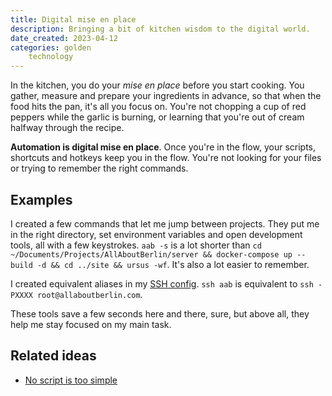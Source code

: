 ```yaml
---
title: Digital mise en place
description: Bringing a bit of kitchen wisdom to the digital world.
date_created: 2023-04-12
categories: golden
    technology
---
```


In the kitchen, you do your *mise en place* before you start cooking. You gather, measure and prepare your ingredients in advance, so that when the food hits the pan, it's all you focus on. You're not chopping a cup of red peppers while the garlic is burning, or learning that you're out of cream halfway through the recipe.

**Automation is digital mise en place**. Once you're in the flow, your scripts, shortcuts and hotkeys keep you in the flow. You're not looking for your files or trying to remember the right commands.

## Examples

I created a few commands that let me jump between projects. They put me in the right directory, set environment variables and open development tools, all with a few keystrokes. `aab -s` is a lot shorter than `cd ~/Documents/Projects/AllAboutBerlin/server && docker-compose up --build -d && cd ../site && ursus -wf`. It's also a lot easier to remember.

I created equivalent aliases in my [SSH config](https://github.com/nicbou/dotfiles/blob/main/configs/ssh.conf). `ssh aab` is equivalent to `ssh -PXXXX root@allaboutberlin.com`.

These tools save a few seconds here and there, sure, but above all, they help me stay focused on my main task.

## Related ideas

- [No script is too simple](https://nicolasbouliane.com/blog/no-script-is-too-simple)
